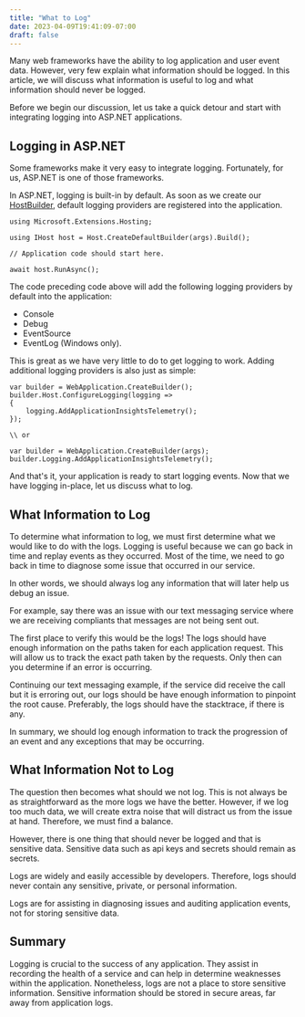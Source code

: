 ```yaml
---
title: "What to Log"
date: 2023-04-09T19:41:09-07:00
draft: false
---
```


Many web frameworks have the ability to log application and user event data. However, very few explain what information should be logged. In this article, we will discuss what information is useful to log and what information should never be logged. 

Before we begin our discussion, let us take a quick detour and start with integrating logging into ASP.NET applications.

## Logging in ASP.NET
Some frameworks make it very easy to integrate logging. Fortunately, for us, ASP.NET is one of those frameworks. 

In ASP.NET, logging is built-in by default. As soon as we create our [HostBuilder](https://learn.microsoft.com/en-us/dotnet/api/microsoft.extensions.hosting.host.createdefaultbuilder), default logging providers are registered into the application.
```
using Microsoft.Extensions.Hosting;

using IHost host = Host.CreateDefaultBuilder(args).Build();

// Application code should start here.

await host.RunAsync();
```
The code preceding code above will add the following logging providers by default into the application:
* Console
* Debug
* EventSource
* EventLog (Windows only).

This is great as we have very little to do to get logging to work. Adding additional logging providers is also just as simple:
```
var builder = WebApplication.CreateBuilder();
builder.Host.ConfigureLogging(logging =>
{
    logging.AddApplicationInsightsTelemetry();
});

\\ or

var builder = WebApplication.CreateBuilder(args);
builder.Logging.AddApplicationInsightsTelemetry();
```
And that's it, your application is ready to start logging events. Now that we have logging in-place, let us discuss what to log.

## What Information to Log

To determine what information to log, we must first determine what we would like to do with the logs. Logging is useful because we can go back in time and replay events as they occurred. Most of the time, we need to go back in time to diagnose some issue that occurred in our service.

In other words, we should always log any information that will later help us debug an issue. 

For example, say there was an issue with our text messaging service where we are receiving compliants that messages are not being sent out.

The first place to verify this would be the logs! The logs should have enough information on the paths taken for each application request. This will allow us to track the exact path taken by the requests. Only then can you determine if an error is occurring.

Continuing our text messaging example, if the service did receive the call but it is erroring out, our logs should be have enough information to pinpoint the root cause. Preferably, the logs should have the stacktrace, if there is any.

In summary, we should log enough information to track the progression of an event and any exceptions that may be occurring.

## What Information Not to Log

The question then becomes what should we not log. This is not always be as straightforward as the more logs we have the better. However, if we log too much data, we will create extra noise that will distract us from the issue at hand. Therefore, we must find a balance.

However, there is one thing that should never be logged and that is sensitive data. Sensitive data such as api keys and secrets should remain as secrets.

Logs are widely and easily accessible by developers. Therefore, logs should never contain any sensitive, private, or personal information.

Logs are for assisting in diagnosing issues and auditing application events, not for storing sensitive data.

## Summary

Logging is crucial to the success of any application. They assist in recording the health of a service and can help in determine weaknesses within the application. Nonetheless, logs are not a place to store sensitive information. Sensitive information should be stored in secure areas, far away from application logs.